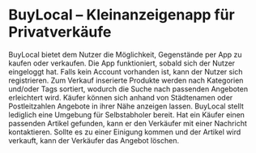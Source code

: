 # BuyLocal – Kleinanzeigenapp für Privatverkäufe


BuyLocal bietet dem Nutzer die Möglichkeit, Gegenstände per App zu kaufen oder verkaufen.
Die App funktioniert, sobald sich der Nutzer eingeloggt hat. Falls kein Account vorhanden ist, kann der Nutzer sich registrieren. Zum Verkauf inserierte Produkte werden nach Kategorien und/oder Tags sortiert, wodurch die Suche nach passenden Angeboten erleichtert wird. 
Käufer können sich anhand von Städtenamen oder Postleitzahlen Angebote in ihrer Nähe anzeigen lassen. BuyLocal stellt lediglich eine Umgebung für Selbstabholer bereit.
Hat ein Käufer einen passenden Artikel gefunden, kann er den Verkäufer mit einer Nachricht kontaktieren. Sollte es zu einer Einigung kommen und der Artikel wird verkauft, kann der Verkäufer das Angebot löschen.
